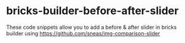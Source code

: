 # bricks-builder-before-after-slider
These code snippets allow you to add a before &amp; after slider in bricks builder using https://github.com/sneas/img-comparison-slider
